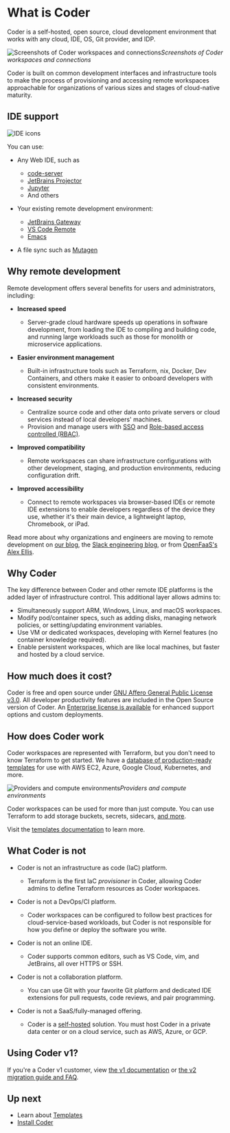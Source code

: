 # What is Coder

Coder is a self-hosted, open source, cloud development environment that works
with any cloud, IDE, OS, Git provider, and IDP.

![Screenshots of Coder workspaces and connections](./images/hero-image.png)_Screenshots of Coder workspaces and connections_

Coder is built on common development interfaces and infrastructure tools to
make the process of provisioning and accessing remote workspaces approachable
for organizations of various sizes and stages of cloud-native maturity.

## IDE support

![IDE icons](./images/ide-icons.svg)

You can use:

- Any Web IDE, such as
  - [code-server](https://github.com/coder/code-server)
  - [JetBrains Projector](https://github.com/JetBrains/projector-server)
  - [Jupyter](https://jupyter.org/)
  - And others

- Your existing remote development environment:
  - [JetBrains Gateway](https://www.jetbrains.com/remote-development/gateway/)
  - [VS Code Remote](https://code.visualstudio.com/docs/remote/ssh-tutorial)
  - [Emacs](./ides/emacs-tramp)

- A file sync such as [Mutagen](https://mutagen.io/)

## Why remote development

Remote development offers several benefits for users and administrators, including:

- **Increased speed**
  - Server-grade cloud hardware speeds up operations in software development, from
  loading the IDE to compiling and building code, and running large workloads
  such as those for monolith or microservice applications.

- **Easier environment management**
  - Built-in infrastructure tools such as Terraform, nix, Docker, Dev Containers, and others make it easier to onboard developers with consistent environments.

- **Increased security**
  - Centralize source code and other data onto private servers or cloud services instead of local developers' machines.
  - Provision and manage users with [SSO](https://coder.com/docs/admin/auth) and [Role-based access controlled (RBAC)](https://coder.com/docs/admin/rbac).

- **Improved compatibility**
  - Remote workspaces can share infrastructure configurations with other
  development, staging, and production environments, reducing configuration
  drift.

- **Improved accessibility**
  - Connect to remote workspaces via browser-based IDEs or remote IDE
  extensions to enable developers regardless of the device they use, whether
  it's their main device, a lightweight laptop, Chromebook, or iPad.

Read more about why organizations and engineers are moving to remote
development on [our blog](https://coder.com/blog), the
[Slack engineering blog](https://slack.engineering/development-environments-at-slack),
or from [OpenFaaS's Alex Ellis](https://blog.alexellis.io/the-internet-is-my-computer/).

## Why Coder

The key difference between Coder and other remote IDE platforms is the added
layer of infrastructure control.
This additional layer allows admins to:

- Simultaneously support ARM, Windows, Linux, and macOS workspaces.
- Modify pod/container specs, such as adding disks, managing network policies, or
  setting/updating environment variables.
- Use VM or dedicated workspaces, developing with Kernel features (no container
  knowledge required).
- Enable persistent workspaces, which are like local machines, but faster and
  hosted by a cloud service.

## How much does it cost?

Coder is free and open source under
[GNU Affero General Public License v3.0](https://github.com/coder/coder/blob/main/LICENSE).
All developer productivity features are included in the Open Source version of
Coder.
An [Enterprise license is available](https://coder.com/pricing) for enhanced
support options and custom deployments.

## How does Coder work

Coder workspaces are represented with Terraform, but you don't need to know
Terraform to get started.
We have a [database of production-ready templates](https://registry.coder.com/templates)
for use with AWS EC2, Azure, Google Cloud, Kubernetes, and more.

![Providers and compute environments](./images/providers-compute.png)_Providers and compute environments_

Coder workspaces can be used for more than just compute.
You can use Terraform to add storage buckets, secrets, sidecars,
[and more](https://developer.hashicorp.com/terraform/tutorials).

Visit the [templates documentation](./admin/templates/README.md) to learn more.

## What Coder is not

- Coder is not an infrastructure as code (IaC) platform.
  - Terraform is the first IaC _provisioner_ in Coder, allowing Coder admins to
  define Terraform resources as Coder workspaces.

- Coder is not a DevOps/CI platform.
  - Coder workspaces can be configured to follow best practices for
  cloud-service-based workloads, but Coder is not responsible for how you
  define or deploy the software you write.

- Coder is not an online IDE.
  - Coder supports common editors, such as VS Code, vim, and JetBrains,
  all over HTTPS or SSH.

- Coder is not a collaboration platform.
  - You can use Git with your favorite Git platform and dedicated IDE
  extensions for pull requests, code reviews, and pair programming.

- Coder is not a SaaS/fully-managed offering.
  - Coder is a [self-hosted](https://en.wikipedia.org/wiki/Self-hosting_(web_services))
  solution.
  You must host Coder in a private data center or on a cloud service, such as
  AWS, Azure, or GCP.

## Using Coder v1?

If you're a Coder v1 customer, view [the v1 documentation](https://coder.com/docs/v1)
or [the v2 migration guide and FAQ](https://coder.com/docs/v1/guides/v2-faq).

## Up next

- Learn about [Templates](./admin/templates/README.md)
- [Install Coder](./install/README.md)
